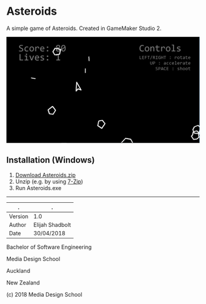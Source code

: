 # Asteroids

A simple game of Asteroids. Created in GameMaker Studio 2.

![Asteroids Screenshot](https://github.com/Cresspresso/Asteroids/blob/master/Asteroids.png)

## Installation (Windows)

1. [Download Asteroids.zip](https://github.com/Cresspresso/Asteroids/releases/download/1.0/Asteroids.zip)
2. Unzip (e.g. by using [7-Zip](https://www.7-zip.org/download.html))
3. Run Asteroids.exe

---

. | .
--- | ---
Version | 1.0
Author | Elijah Shadbolt
Date | 30/04/2018

Bachelor of Software Engineering

Media Design School

Auckland

New Zealand

(c) 2018 Media Design School

